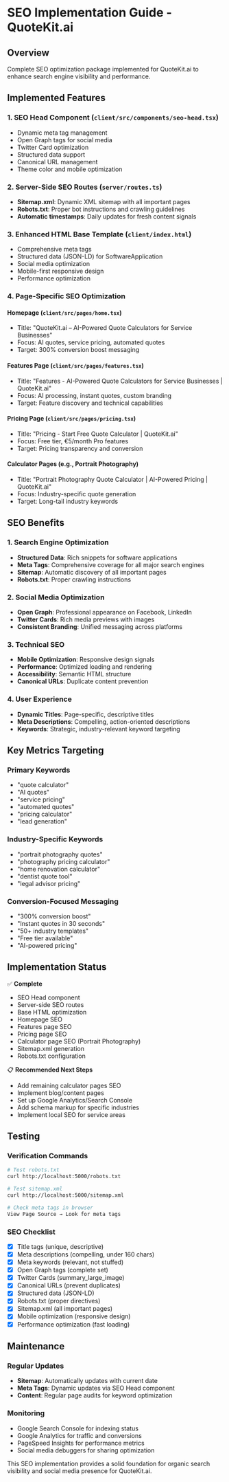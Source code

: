 # SEO Implementation Guide - QuoteKit.ai

## Overview
Complete SEO optimization package implemented for QuoteKit.ai to enhance search engine visibility and performance.

## Implemented Features

### 1. SEO Head Component (`client/src/components/seo-head.tsx`)
- Dynamic meta tag management
- Open Graph tags for social media
- Twitter Card optimization
- Structured data support
- Canonical URL management
- Theme color and mobile optimization

### 2. Server-Side SEO Routes (`server/routes.ts`)
- **Sitemap.xml**: Dynamic XML sitemap with all important pages
- **Robots.txt**: Proper bot instructions and crawling guidelines
- **Automatic timestamps**: Daily updates for fresh content signals

### 3. Enhanced HTML Base Template (`client/index.html`)
- Comprehensive meta tags
- Structured data (JSON-LD) for SoftwareApplication
- Social media optimization
- Mobile-first responsive design
- Performance optimization

### 4. Page-Specific SEO Optimization

#### Homepage (`client/src/pages/home.tsx`)
- Title: "QuoteKit.ai – AI-Powered Quote Calculators for Service Businesses"
- Focus: AI quotes, service pricing, automated quotes
- Target: 300% conversion boost messaging

#### Features Page (`client/src/pages/features.tsx`)
- Title: "Features - AI-Powered Quote Calculators for Service Businesses | QuoteKit.ai"
- Focus: AI processing, instant quotes, custom branding
- Target: Feature discovery and technical capabilities

#### Pricing Page (`client/src/pages/pricing.tsx`)
- Title: "Pricing - Start Free Quote Calculator | QuoteKit.ai"
- Focus: Free tier, €5/month Pro features
- Target: Pricing transparency and conversion

#### Calculator Pages (e.g., Portrait Photography)
- Title: "Portrait Photography Quote Calculator | AI-Powered Pricing | QuoteKit.ai"
- Focus: Industry-specific quote generation
- Target: Long-tail industry keywords

## SEO Benefits

### 1. Search Engine Optimization
- **Structured Data**: Rich snippets for software applications
- **Meta Tags**: Comprehensive coverage for all major search engines
- **Sitemap**: Automatic discovery of all important pages
- **Robots.txt**: Proper crawling instructions

### 2. Social Media Optimization
- **Open Graph**: Professional appearance on Facebook, LinkedIn
- **Twitter Cards**: Rich media previews with images
- **Consistent Branding**: Unified messaging across platforms

### 3. Technical SEO
- **Mobile Optimization**: Responsive design signals
- **Performance**: Optimized loading and rendering
- **Accessibility**: Semantic HTML structure
- **Canonical URLs**: Duplicate content prevention

### 4. User Experience
- **Dynamic Titles**: Page-specific, descriptive titles
- **Meta Descriptions**: Compelling, action-oriented descriptions
- **Keywords**: Strategic, industry-relevant keyword targeting

## Key Metrics Targeting

### Primary Keywords
- "quote calculator"
- "AI quotes"
- "service pricing"
- "automated quotes"
- "pricing calculator"
- "lead generation"

### Industry-Specific Keywords
- "portrait photography quotes"
- "photography pricing calculator"
- "home renovation calculator"
- "dentist quote tool"
- "legal advisor pricing"

### Conversion-Focused Messaging
- "300% conversion boost"
- "Instant quotes in 30 seconds"
- "50+ industry templates"
- "Free tier available"
- "AI-powered pricing"

## Implementation Status

✅ **Complete**
- SEO Head component
- Server-side SEO routes
- Base HTML optimization
- Homepage SEO
- Features page SEO
- Pricing page SEO
- Calculator page SEO (Portrait Photography)
- Sitemap.xml generation
- Robots.txt configuration

📋 **Recommended Next Steps**
- Add remaining calculator pages SEO
- Implement blog/content pages
- Set up Google Analytics/Search Console
- Add schema markup for specific industries
- Implement local SEO for service areas

## Testing

### Verification Commands
```bash
# Test robots.txt
curl http://localhost:5000/robots.txt

# Test sitemap.xml
curl http://localhost:5000/sitemap.xml

# Check meta tags in browser
View Page Source → Look for meta tags
```

### SEO Checklist
- [x] Title tags (unique, descriptive)
- [x] Meta descriptions (compelling, under 160 chars)
- [x] Meta keywords (relevant, not stuffed)
- [x] Open Graph tags (complete set)
- [x] Twitter Cards (summary_large_image)
- [x] Canonical URLs (prevent duplicates)
- [x] Structured data (JSON-LD)
- [x] Robots.txt (proper directives)
- [x] Sitemap.xml (all important pages)
- [x] Mobile optimization (responsive design)
- [x] Performance optimization (fast loading)

## Maintenance

### Regular Updates
- **Sitemap**: Automatically updates with current date
- **Meta Tags**: Dynamic updates via SEO Head component
- **Content**: Regular page audits for keyword optimization

### Monitoring
- Google Search Console for indexing status
- Google Analytics for traffic and conversions
- PageSpeed Insights for performance metrics
- Social media debuggers for sharing optimization

This SEO implementation provides a solid foundation for organic search visibility and social media presence for QuoteKit.ai.